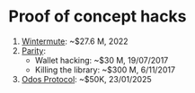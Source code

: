 # Proof of concept hacks

1. [Wintermute](https://github.com/mysteryon88/proof-of-concept-hacks/tree/main/wintermute): ~$27.6 M, 2022
2. [Parity](https://github.com/mysteryon88/proof-of-concept-hacks/tree/main/parity):
   - Wallet hacking: ~$30 M, 19/07/2017
   - Killing the library: ~$300 M, 6/11/2017
3. [Odos Protocol](): ~$50K, 23/01/2025
